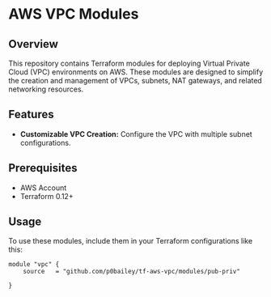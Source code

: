 # AWS VPC Modules

## Overview

This repository contains Terraform modules for deploying Virtual Private Cloud (VPC) environments on AWS. These modules are designed to simplify the creation and management of VPCs, subnets, NAT gateways, and related networking resources.

## Features

- **Customizable VPC Creation:** Configure the VPC with multiple subnet configurations.


## Prerequisites

- AWS Account
- Terraform 0.12+

## Usage

To use these modules, include them in your Terraform configurations like this:

```hcl
module "vpc" {
    source   = "github.com/p0bailey/tf-aws-vpc/modules/pub-priv"
  
}
```